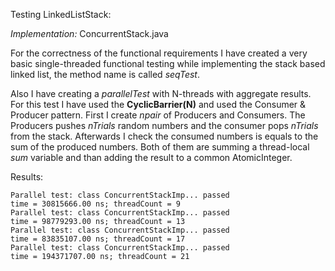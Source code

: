 Testing LinkedListStack:

*Implementation:* ConcurrentStack.java

For the correctness of the functional requirements I have created a very
basic single-threaded functional testing while implementing the stack based
linked list, the method name is called *seqTest*.

Also I have creating a *parallelTest* with N-threads with aggregate results.
For this test I have used the **CyclicBarrier(N)** and used the Consumer & Producer
pattern. First I create *npair* of Producers and Consumers. The Producers
pushes *nTrials* random numbers and the consumer pops *nTrials* from the stack.
Afterwards I check the consumed numbers is equals to the sum of the produced
numbers. Both of them are summing a thread-local *sum* variable and than adding
the result to a common  AtomicInteger.

Results:

```
Parallel test: class ConcurrentStackImp... passed
time = 30815666.00 ns; threadCount = 9
Parallel test: class ConcurrentStackImp... passed
time = 98779293.00 ns; threadCount = 13
Parallel test: class ConcurrentStackImp... passed
time = 83835107.00 ns; threadCount = 17
Parallel test: class ConcurrentStackImp... passed
time = 194371707.00 ns; threadCount = 21
```
